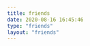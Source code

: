 ```yaml
---
title: friends
date: 2020-08-16 16:45:46
type: "friends"
layout: "friends"
---
```

<!--好友联系，链接配置在_data.json里面-->